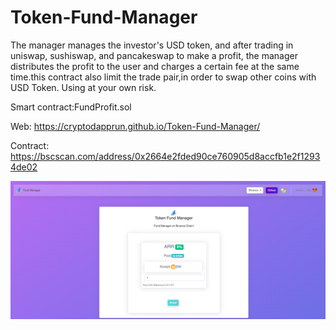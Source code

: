 # Token-Fund-Manager
The manager manages the investor's USD token, and after trading in uniswap, sushiswap, and pancakeswap to make a profit, the manager distributes the profit to the user and charges a certain fee at the same time.this contract also limit the trade pair,in order to swap other coins with USD Token.
Using at your own risk.

Smart contract:FundProfit.sol

Web:
https://cryptodapprun.github.io/Token-Fund-Manager/

Contract:
https://bscscan.com/address/0x2664e2fded90ce760905d8accfb1e2f12934de02

<img src="screen.png">






